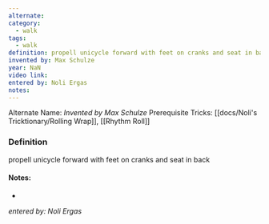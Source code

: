 ```yaml
---
alternate: 
category:
  - walk
tags:
  - walk
definition: propell unicycle forward with feet on cranks and seat in back
invented by: Max Schulze
year: NaN
video link: 
entered by: Noli Ergas
notes: 
---
```

Alternate Name: 
*Invented by Max Schulze*
Prerequisite Tricks: [[docs/Noli's Tricktionary/Rolling Wrap]], [[Rhythm Roll]]

### Definition
propell unicycle forward with feet on cranks and seat in back


#### Notes:
- 
*entered by: Noli Ergas*
